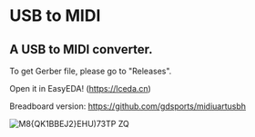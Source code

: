 # USB to MIDI

## A USB to MIDI converter.

To get Gerber file, please go to "Releases".

Open it in EasyEDA! (https://lceda.cn)

Breadboard version: https://github.com/gdsports/midiuartusbh

![M8{QK1BBEJ2}EHU)73TP ZQ](https://user-images.githubusercontent.com/69373938/165759212-0fa3f885-fa86-441a-86b0-2143157bed1d.png)
